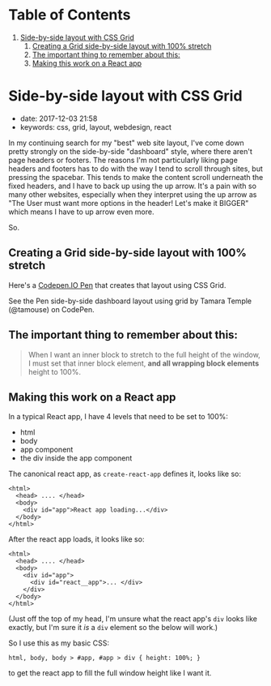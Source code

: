 
# Table of Contents

1.  [Side-by-side layout with CSS Grid](#side-by-side-layout-with-css-grid)
    1.  [Creating a Grid side-by-side layout with 100% stretch](#creating-a-grid-side-by-side-layout-with-100-stretch)
    2.  [The important thing to remember about this:](#the-important-thing-to-remember-about-this)
    3.  [Making this work on a React app](#making-this-work-on-a-react-app)


<a id="side-by-side-layout-with-css-grid"></a>

# Side-by-side layout with CSS Grid

-   date: 2017-12-03 21:58
-   keywords: css, grid, layout, webdesign, react

In my continuing search for my "best" web site layout, I've come down pretty strongly on the side-by-side "dashboard" style, where there aren't page headers or footers. The reasons I'm not particularly liking page headers and footers has to do with the way I tend to scroll through sites, but pressing the spacebar. This tends to make the content scroll underneath the fixed headers, and I have to back up using the up arrow. It's a pain with so many other websites, especially when they interpret using the up arrow as "The User must want more options in the header! Let's make it BIGGER" which means I have to up arrow even more.

So.


<a id="creating-a-grid-side-by-side-layout-with-100-stretch"></a>

## Creating a Grid side-by-side layout with 100% stretch

Here's a [Codepen.IO Pen](https://codepen.io/tamouse/pen/KyEPPG) that creates that layout using CSS Grid.

<div class="HTML">
<p data-height="597" data-theme-id="0" data-slug-hash="KyEPPG" data-default-tab="css,result" data-user="tamouse" data-embed-version="2" data-pen-title="side-by-side dashboard layout using grid" class="codepen">

</div>

See the Pen side-by-side dashboard layout using grid by Tamara Temple (@tamouse) on CodePen.

<div class="HTML">
</p>

</div>

<div class="HTML">
<script async src="<https://production-assets.codepen.io/assets/embed/ei.js>"></script>

</div>


<a id="the-important-thing-to-remember-about-this"></a>

## The important thing to remember about this:

> When I want an inner block to stretch to the full height of the window, I must set that inner block element, **and all wrapping block elements** height to 100%.


<a id="making-this-work-on-a-react-app"></a>

## Making this work on a React app

In a typical React app, I have 4 levels that need to be set to 100%:

-   html
-   body
-   app component
-   the div inside the app component

The canonical react app, as `create-react-app` defines it, looks like so:

    <html>
      <head> .... </head>
      <body>
        <div id="app">React app loading...</div>
      </body>
    </html>

After the react app loads, it looks like so:

    <html>
      <head> .... </head>
      <body>
        <div id="app">
          <div id="react__app">... </div>
        </div>
      </body>
    </html>

(Just off the top of my head, I'm unsure what the react app's `div` looks like exactly, but I'm sure it *is* a `div` element so the below will work.)

So I use this as my basic CSS:

    html, body, body > #app, #app > div { height: 100%; }

to get the react app to fill the full window height like I want it.

